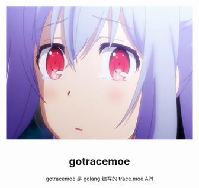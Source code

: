 <div align="center">
    <img src="flipped-good.jpg" width = "640" height = "360"><br>
    <h1>gotracemoe</h1>
    gotracemoe 是 golang 编写的 trace.moe API<br><br>
</div>
